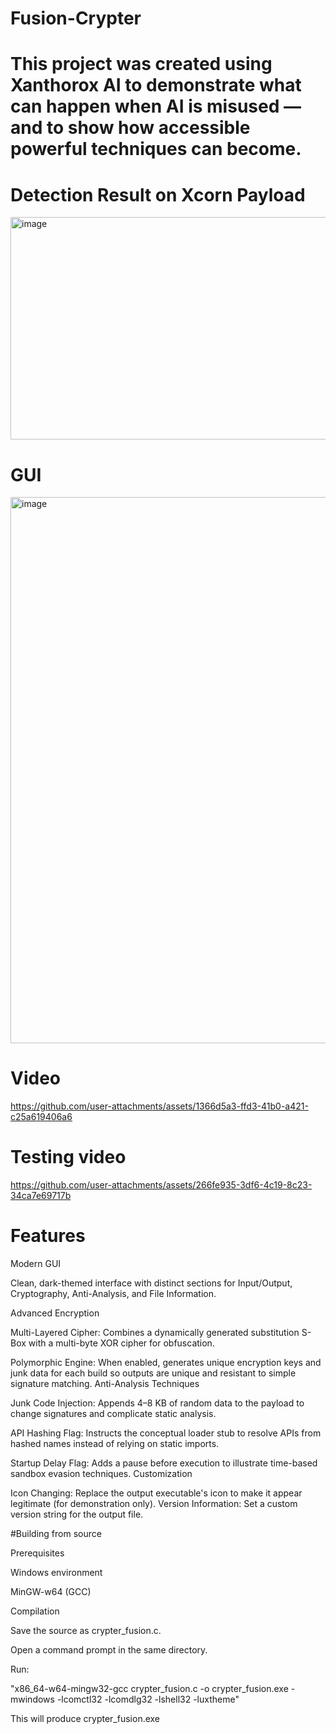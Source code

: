 # Fusion-Crypter

# This project was created using Xanthorox AI to demonstrate what can happen when AI is misused — and to show how accessible powerful techniques can become.

# Detection Result on Xcorn Payload

<img width="1135" height="356" alt="image" src="https://github.com/user-attachments/assets/87123e9d-cc78-42b2-8287-7f3d684817a7" />



# GUI

<img width="1216" height="874" alt="image" src="https://github.com/user-attachments/assets/94303b19-56c2-459a-b4f7-f957c0945bcd" />


# Video

https://github.com/user-attachments/assets/1366d5a3-ffd3-41b0-a421-c25a619406a6



# Testing video



https://github.com/user-attachments/assets/266fe935-3df6-4c19-8c23-34ca7e69717b




# Features

Modern GUI

Clean, dark-themed interface with distinct sections for Input/Output, Cryptography, Anti-Analysis, and File Information.

Advanced Encryption

Multi-Layered Cipher: Combines a dynamically generated substitution S-Box with a multi-byte XOR cipher for obfuscation.

Polymorphic Engine: When enabled, generates unique encryption keys and junk data for each build so outputs are unique and resistant to simple signature matching.
Anti-Analysis Techniques

Junk Code Injection: Appends 4–8 KB of random data to the payload to change signatures and complicate static analysis.

API Hashing Flag: Instructs the conceptual loader stub to resolve APIs from hashed names instead of relying on static imports.

Startup Delay Flag: Adds a pause before execution to illustrate time-based sandbox evasion techniques.
Customization

Icon Changing: Replace the output executable's icon to make it appear legitimate (for demonstration only).
Version Information: Set a custom version string for the output file.


#Building from source

Prerequisites

Windows environment

MinGW-w64 (GCC)

Compilation

Save the source as crypter_fusion.c.

Open a command prompt in the same directory.

Run:

"x86_64-w64-mingw32-gcc crypter_fusion.c -o crypter_fusion.exe -mwindows -lcomctl32 -lcomdlg32 -lshell32 -luxtheme"

This will produce crypter_fusion.exe


